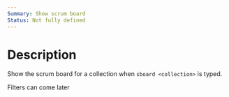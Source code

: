 ```yaml
---
Summary: Show scrum board
Status: Not fully defined
---
```


# Description

Show the scrum board for a collection when `sboard <collection>` is typed.

Filters can come later
